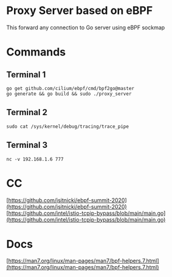 # Proxy Server based on eBPF
This forward any connection to Go server using eBPF sockmap

# Commands

## Terminal 1
```
go get github.com/cilium/ebpf/cmd/bpf2go@master
go generate && go build && sudo ./proxy_server
```

## Terminal 2
```
sudo cat /sys/kernel/debug/tracing/trace_pipe
```

## Terminal 3
```
nc -v 192.168.1.6 777
```
# CC
[https://github.com/jsitnicki/ebpf-summit-2020](https://github.com/jsitnicki/ebpf-summit-2020)
[https://github.com/intel/istio-tcpip-bypass/blob/main/main.go](https://github.com/intel/istio-tcpip-bypass/blob/main/main.go)
# Docs
[https://man7.org/linux/man-pages/man7/bpf-helpers.7.html](https://man7.org/linux/man-pages/man7/bpf-helpers.7.html)
